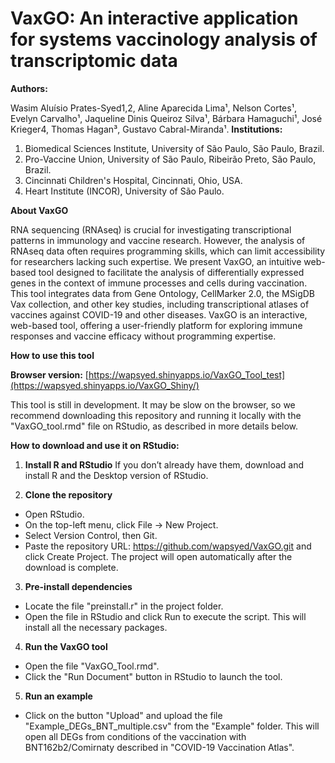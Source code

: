 # VaxGO: An interactive application for systems vaccinology analysis of transcriptomic data

**Authors:**

Wasim Aluísio Prates-Syed1,2, Aline Aparecida Lima¹, Nelson Cortes¹, Evelyn Carvalho¹, Jaqueline Dinis Queiroz Silva¹, Bárbara Hamaguchi¹, José Krieger4, Thomas Hagan³, Gustavo Cabral-Miranda¹.
**Institutions:**

1. Biomedical Sciences Institute, University of São Paulo, São Paulo, Brazil.
2. Pro-Vaccine Union, University of São Paulo, Ribeirão Preto, São Paulo, Brazil.
3. Cincinnati Children's Hospital, Cincinnati, Ohio, USA.
4. Heart Institute (INCOR), University of São Paulo.

**About VaxGO**

RNA sequencing (RNAseq) is crucial for investigating transcriptional patterns in immunology and vaccine research. However, the analysis of RNAseq data often requires programming skills, which can limit accessibility for researchers lacking such expertise. We present VaxGO, an intuitive web-based tool designed to facilitate the analysis of differentially expressed genes in the context of immune processes and cells during vaccination. This tool integrates data from Gene Ontology, CellMarker 2.0, the MSigDB Vax collection, and other key studies, including transcriptional atlases of vaccines against COVID-19 and other diseases. VaxGO is an interactive, web-based tool, offering a user-friendly platform for exploring immune responses and vaccine efficacy without programming expertise. 

**How to use this tool**

**Browser version:** [https://wapsyed.shinyapps.io/VaxGO_Tool_test](https://wapsyed.shinyapps.io/VaxGO_Shiny/)

This tool is still in development. It may be slow on the browser, so we recommend downloading this repository and running it locally with the "VaxGO_tool.rmd" file on RStudio, as described in more details below.

**How to download and use it on RStudio:**

1) **Install R and RStudio**
If you don’t already have them, download and install R and the Desktop version of RStudio.

2) **Clone the repository**
- Open RStudio.
- On the top-left menu, click File → New Project.
- Select Version Control, then Git.
- Paste the repository URL: https://github.com/wapsyed/VaxGO.git and click Create Project. The project will open automatically after the download is complete.

3) **Pre-install dependencies**
- Locate the file "preinstall.r" in the project folder.
- Open the file in RStudio and click Run to execute the script. This will install all the necessary packages.

4) **Run the VaxGO tool**
- Open the file "VaxGO_Tool.rmd".
- Click the "Run Document" button in RStudio to launch the tool.

5) **Run an example**
- Click on the button "Upload" and upload the file "Example_DEGs_BNT_multiple.csv" from the "Example" folder. This will open all DEGs from conditions of the vaccination with BNT162b2/Comirnaty described in "COVID-19 Vaccination Atlas". 
